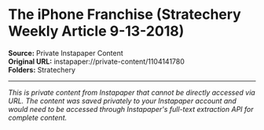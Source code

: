 # The iPhone Franchise (Stratechery Weekly Article 9-13-2018)

**Source:** Private Instapaper Content  
**Original URL:** instapaper://private-content/1104141780  
**Folders:** Stratechery  

---

*This is private content from Instapaper that cannot be directly accessed via URL. The content was saved privately to your Instapaper account and would need to be accessed through Instapaper's full-text extraction API for complete content.*